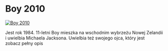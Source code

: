 Boy 2010 
=============
[![Boy 2010 ](http://vidos.pl/images/player.gif)](http://vidos.pl/boy-2010)

 Jest rok 1984. 11-letni Boy mieszka na wschodnim wybrzeżu Nowej Zelandii i uwielbia Michaela Jacksona. Uwielbia też swojego ojca, który jest zobacz pełny opis
